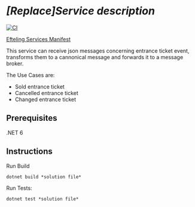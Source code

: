 # *[Replace]Service description*

[![CI](https://github.com/efteling/repo-template/actions/workflows/ci.yaml/badge.svg?branch=main)](https://github.com/efteling/repo-template/actions/workflows/ci.yaml)

[Efteling Services Manifest](https://github.com/efteling/welcome)

This service can receive json messages concerning entrance ticket event, transforms them to a cannonical message and forwards it to a message broker.

The Use Cases are:

- Sold entrance ticket
- Cancelled entrance ticket
- Changed entrance ticket 

## Prerequisites

.NET 6

## Instructions

Run Build

```
dotnet build *solution file* 
```

Run Tests:

```
dotnet test *solution file*
```
